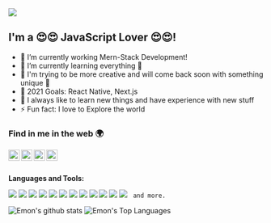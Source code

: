 <img src="https://github.com/mohammademon551/mohammademon551/main/svg.svg"/>

## I'm a 😍😍 JavaScript Lover 😍😍!
- 🔭 I’m currently working Mern-Stack Development!
- 🌱 I’m currently learning everything 🤣
- 🌱 I'm trying to be more creative and will come back soon with something unique 🤣
- 🥅 2021 Goals: React Native, Next.js 
- 🥅  I always like to learn new things and have experience with new stuff 
- ⚡ Fun fact: I love to Explore the world 

### Find in me in the web 🌍

<a href="https://www.linkedin.com/in/programmeremon/">
  <img align="left" alt="Emon's LinkdeIn" width="22px" src="https://cdn.jsdelivr.net/npm/simple-icons@v3/icons/linkedin.svg" />
</a>
<a href="https://twitter.com/programmeremon">
  <img align="left" alt="Emon's Twitter" width="22px" src="https://cdn.jsdelivr.net/npm/simple-icons@v4/icons/twitter.svg" />
</a>
<a href="https://www.instagram.com/mohammad__emon__/">
  <img align="left" alt="Emon's Instagram" width="22px" src="https://cdn.jsdelivr.net/npm/simple-icons@v3/icons/instagram.svg" />
</a>
<a href="https://www.facebook.com/programmeremon">
  <img align="left" alt="Emon's Facebook" width="22px" src="https://cdn.jsdelivr.net/npm/simple-icons@v3/icons/facebook.svg" />
</a>

<br />
<br />


**Languages and Tools:**  

<code><img src="https://img.shields.io/badge/-JavaScript-eed718?style=flat&logo=javascript&logoColor=ffffff"></code>
<code><img src="https://img.shields.io/badge/-React-000000?style=flat&logo=react&logoColor=00c8ff"></code>
<code><img src="https://img.shields.io/badge/-MongoDB-4DB33D?style=flat&logo=mongodb&logoColor=FFFFFF"></code>
<code><img src="https://img.shields.io/badge/-Express.js-787878?style=flat"></code>
<code><img src="https://img.shields.io/badge/-Node.js-3C873A?style=flat&logo=Node.js&logoColor=white"></code>
<code><img src="https://img.shields.io/badge/-Firebase-FFA611?style=flat&logo=firebase&logoColor=FFFFFF"></code>
<code><img src="http://img.shields.io/badge/-Git-F1502F?style=flat&logo=git&logoColor=FFFFFF"></code>
<code><img src="http://img.shields.io/badge/-Vercel-black?style=flat&logo=vercel&logoColor=white"></code>
<code><img src="http://img.shields.io/badge/-Heroku-430098?style=flat&logo=heroku&logoColor=white"></code>
<code><img src="http://img.shields.io/badge/-VS%20Code-007ACC?style=flat&logo=visual%20studio%20code&logoColor=white"></code>
<code><img src="http://img.shields.io/badge/-Github-000000?style=flat&logo=github&logoColor=FFFFFF"></code>
<code><img src="https://img.shields.io/badge/-Sass-cc6699?style=flat&logo=sass&logoColor=ffffff"></code>
<code> and more. </code>

![Emon's github stats](https://github-readme-stats.vercel.app/api?username=mohammademon551&show_icons=true&hide_border=true)
![Emon's Top Languages](https://github-readme-stats.vercel.app/api/top-langs/?username=mohammademon551&show_icons=true&hide_border=true)
